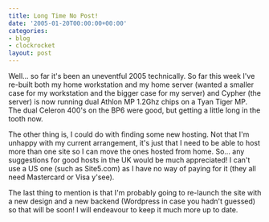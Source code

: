 ```yaml
---
title: Long Time No Post!
date: '2005-01-20T00:00:00+00:00'
categories:
- blog
- clockrocket
layout: post
---
```


Well... so far it's been an uneventful 2005 technically.  So far this week I've re-built both my home workstation and my home server (wanted a smaller case for my workstation and the bigger case for my server) and Cypher (the server) is now running dual Athlon MP 1.2Ghz chips on a Tyan Tiger MP.  The dual Celeron 400's on the BP6 were good, but getting a little long in the tooth now.

The other thing is, I could do with finding some new hosting.  Not that I'm unhappy with my current arrangement, it's just that I need to be able to host more than one site so I can move the ones hosted from home.  So... any suggestions for good hosts in the UK would be much appreciated!  I can't use a US one (such as Site5.com) as I have no way of paying for it (they all need Mastercard or Visa y'see).

The last thing to mention is that I'm probably going to re-launch the site with a new design and a new backend (Wordpress in case you hadn't guessed) so that will be soon!  I will endeavour to keep it much more up to date.




